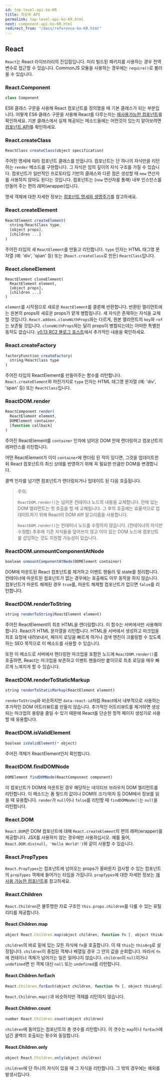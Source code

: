 ```yaml
---
id: top-level-api-ko-KR
title: 최상위 API
permalink: top-level-api-ko-KR.html
next: component-api-ko-KR.html
redirect_from: "/docs/reference-ko-KR.html"
---
```


## React

`React`는 React 라이브러리의 진입점입니다. 미리 빌드된 패키지를 사용하는 경우 전역 변수로 접근할 수 있습니다. CommonJS 모듈을 사용하는 경우에는 `require()`로 불러올 수 있습니다.


### React.Component

```javascript
class Component
```

ES6 클래스 구문을 사용해 React 컴포넌트를 정의했을 때 기본 클래스가 되는 부분입니다. 어떻게 ES6 클래스 구문을 사용해 React를 다루는지는 [재사용가능한 컴포넌트](/react/docs/reusable-components-ko-KR.html#es6-classes)를 확인하세요. 기본 클래스에서 실제 제공되는 메소드들에는 어떤것이 있는지 알아보려면 [컴포넌트 API](/react/docs/component-api-ko-KR.html)를 확인하세요.


### React.createClass

```javascript
ReactClass createClass(object specification)
```

주어진 명세에 따라 컴포넌트 클래스를 만듭니다. 컴포넌트는 단 하나의 자식만을 리턴하는 `render` 메소드를 구현합니다. 그 자식은 임의 깊이의 자식 구조를 가질 수 있습니다. 컴포넌트가 일반적인 프로토타입 기반의 클래스와 다른 점은 생성할 때 `new` 연산자를 사용하지 않아도 된다는 것입니다. 컴포넌트는 (`new` 연산자를 통해) 내부 인스턴스를 만들어 주는 편의 래퍼(wrapper)입니다.

명세 객체에 대한 자세한 정보는 [컴포넌트 명세와 생명주기](/react/docs/component-specs-ko-KR.html)를 참고하세요.


### React.createElement

```javascript
ReactElement createElement(
  string/ReactClass type,
  [object props],
  [children ...]
)
```

주어진 타입의 새 `ReactElement`를 만들고 리턴합니다. `type` 인자는 HTML 태그명 문자열 (예: 'div', 'span' 등) 또는 (`React.createClass`로 만든) `ReactClass`입니다.


### React.cloneElement

```
ReactElement cloneElement(
  ReactElement element,
  [object props],
  [children ...]
)
```

`element`를 시작점으로 새로운 `ReactElement`를 클론해 반환합니다. 반환된 엘리먼트에는 원본의 props와 새로운 props가 얕게 병합됩니다. 새 자식은 존재하는 자식을 교체할 것입니다. `React.addons.cloneWithProps`와는 다르게, 원본 엘리먼트의 `key`와 `ref`는 보존될 것입니다. `cloneWithProps`와는 달리 props이 병합되는데는 어떠한 특별한 동작도 없습니다. [v0.13 RC2 블로그 포스트](/react/blog/2015/03/03/react-v0.13-rc2.html)에서 추가적인 내용을 확인하세요.


### React.createFactory

```javascript
factoryFunction createFactory(
  string/ReactClass type
)
```

주어진 타입의 ReactElement를 만들어주는 함수를 리턴합니다. `React.createElement`와 마찬가지로 `type` 인자는 HTML 태그명 문자열 (예: 'div', 'span' 등) 또는 `ReactClass`입니다.


### ReactDOM.render

```javascript
ReactComponent render(
  ReactElement element,
  DOMElement container,
  [function callback]
)
```

주어진 ReactElement를 `container` 인자에 넘어온 DOM 안에 렌더링하고 컴포넌트의 레퍼런스를 리턴합니다.

어떤 ReactElement가 이미 `container`에 렌더링 된 적이 있다면, 그것을 업데이트한 뒤 React 컴포넌트의 최신 상태를 반영하기 위해 꼭 필요한 만큼만 DOM을 변경합니다.

콜백 인자를 넘기면 컴포넌트가 렌더링되거나 업데이트 된 다음 호출됩니다.

> 주의:
>
> `ReactDOM.render()`는 넘어온 컨테이너 노드의 내용을 교체합니다. 안에 있는 DOM 엘리먼트는 첫 호출을 할 때 교체됩니다. 그 후의 호출에는 효율석으로 업데이트하기 위해 React의 DOM diff 알고리즘을 사용합니다.
>
> `ReactDOM.render()`는 컨테이너 노드를 수정하지 않습니다. (컨테이너의 자식만 수정함) 추후에 기존 자식들을 덮어쓰지 않고 이미 있는 DOM 노드에 컴포넌트를 삽입하는 것도 지원할 가능성이 있습니다.


### ReactDOM.unmountComponentAtNode

```javascript
boolean unmountComponentAtNode(DOMElement container)
```

DOM에 마운트된 React 컴포넌트를 제거하고 이벤트 핸들러 및 state를 정리합니다. 컨테이너에 마운트된 컴포넌트가 없는 경우에는 호출해도 아무 동작을 하지 않습니다. 컴포넌트가 마운트 해제된 경우 `true`를, 마운트 해제할 컴포넌트가 없으면 `false`를 리턴합니다.


### ReactDOM.renderToString

```javascript
string renderToString(ReactElement element)
```

주어진 ReactElement의 최초 HTML을 렌더링합니다. 이 함수는 서버에서만 사용해야 합니다. React가 HTML 문자열을 리턴합니다. HTML을 서버에서 생성하고 마크업을 최초 요청에 내려보내서, 페이지 로딩을 빠르게 하거나 검색 엔진이 크롤링할 수 있도록 하는 SEO 목적으로 이 메소드를 사용할 수 있습니다.

또한 이 메소드로 서버에서 렌더링한 마크업을 포함한 노드에 `ReactDOM.render()`를 호출하면, React는 마크업을 보존하고 이벤트 핸들러만 붙이므로 최초 로딩을 매우 빠르게 느껴지게 할 수 있습니다.


### ReactDOM.renderToStaticMarkup

```javascript
string renderToStaticMarkup(ReactElement element)
```

`renderToString`와 비슷하지만 `data-react-id`처럼 React에서 내부적으로 사용하는 추가적인 DOM 어트리뷰트를 만들지 않습니다. 추가적인 어트리뷰트를 제거하면 생성되는 마크업의 용량을 줄일 수 있기 때문에 React를 단순한 정적 페이지 생성기로 사용할 때 유용합니다.


### ReactDOM.isValidElement

```javascript
boolean isValidElement(* object)
```

주어진 객체가 ReactElement인지 확인합니다.

### ReactDOM.findDOMNode

```javascript
DOMElement findDOMNode(ReactComponent component)
```
이 컴포넌트가 DOM에 마운트된 경우 해당하는 네이티브 브라우저 DOM 엘리먼트를 리턴합니다. 이 메소드는 폼 필드의 값이나 DOM의 크기/위치 등 DOM에서 정보를 읽을 때 유용합니다. `render`가 `null`이나 `false`를 리턴할 때 `findDOMNode()`는 `null`을 리턴합니다.


### React.DOM

`React.DOM`은 DOM 컴포넌트에 대해 `React.createElement`의 편의 래퍼(wrapper)를 제공합니다. JSX를 사용하지 않는 경우에만 사용하십시오. 예를 들어, `React.DOM.div(null, 'Hello World!')`와 같이 사용할 수 있습니다.


### React.PropTypes

`React.PropTypes`는 컴포넌트에 넘어오는 props가 올바른지 검사할 수 있는 컴포넌트의 `propTypes` 객체에 들어가는 타입을 가집니다. `propTypes`에 대한 자세한 정보는 [재사용 가능한 컴포넌트](/react/docs/reusable-components-ko-KR.html)를 참고하세요.


### React.Children

`React.Children`은 불투명한 자료 구조인 `this.props.children`를 다룰 수 있는 유틸리티를 제공합니다.

#### React.Children.map

```javascript
object React.Children.map(object children, function fn [, object thisArg])
```

`children`의 바로 밑에 있는 모든 자식에 `fn`을 호출합니다. 이 때 `this`는 `thisArg`로 설정됩니다. `children`이 중첩된 객체나 배열일 경우 그 안의 값을 순회합니다. 따라서 `fn`에 컨테이너 객체가 넘어가는 일은 일어나지 않습니다. `children`이 `null`이거나 `undefined`면 빈 객체 대신 `null` 또는 `undefined`를 리턴합니다.

#### React.Children.forEach

```javascript
React.Children.forEach(object children, function fn [, object thisArg])
```

`React.Children.map()`과 비슷하지만 객체를 리턴하지 않습니다.

#### React.Children.count

```javascript
number React.Children.count(object children)
```

`children`에 들어있는 컴포넌트의 총 갯수를 리턴합니다. 이 갯수는 `map`이나 `forEach`에 넘긴 콜백이 호출되는 횟수와 동일합니다.

#### React.Children.only

```javascript
object React.Children.only(object children)
```

`children`에 단 하나의 자식이 있을 때 그 자식을 리턴합니다. 그 밖의 경우에는 예외를 발생시킵니다.
